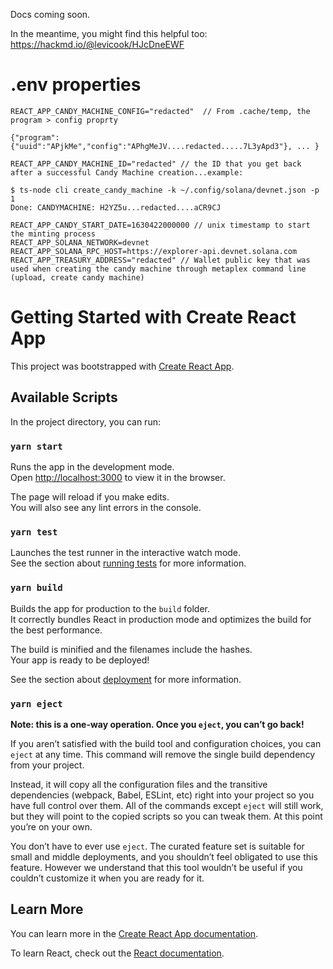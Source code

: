 Docs coming soon.

In the meantime, you might find this helpful too:
https://hackmd.io/@levicook/HJcDneEWF




# .env properties
```
REACT_APP_CANDY_MACHINE_CONFIG="redacted"  // From .cache/temp, the program > config proprty

{"program":{"uuid":"APjkMe","config":"APhgMeJV....redacted.....7L3yApd3"}, ... }

REACT_APP_CANDY_MACHINE_ID="redacted" // the ID that you get back after a successful Candy Machine creation...example:

$ ts-node cli create_candy_machine -k ~/.config/solana/devnet.json -p 1
Done: CANDYMACHINE: H2YZ5u...redacted....aCR9CJ

REACT_APP_CANDY_START_DATE=1630422000000 // unix timestamp to start the minting process
REACT_APP_SOLANA_NETWORK=devnet
REACT_APP_SOLANA_RPC_HOST=https://explorer-api.devnet.solana.com
REACT_APP_TREASURY_ADDRESS="redacted" // Wallet public key that was used when creating the candy machine through metaplex command line (upload, create candy machine)
```


# Getting Started with Create React App

This project was bootstrapped with [Create React App](https://github.com/facebook/create-react-app).

## Available Scripts

In the project directory, you can run:

### `yarn start`

Runs the app in the development mode.\
Open [http://localhost:3000](http://localhost:3000) to view it in the browser.

The page will reload if you make edits.\
You will also see any lint errors in the console.

### `yarn test`

Launches the test runner in the interactive watch mode.\
See the section about [running tests](https://facebook.github.io/create-react-app/docs/running-tests) for more information.

### `yarn build`

Builds the app for production to the `build` folder.\
It correctly bundles React in production mode and optimizes the build for the best performance.

The build is minified and the filenames include the hashes.\
Your app is ready to be deployed!

See the section about [deployment](https://facebook.github.io/create-react-app/docs/deployment) for more information.

### `yarn eject`

**Note: this is a one-way operation. Once you `eject`, you can’t go back!**

If you aren’t satisfied with the build tool and configuration choices, you can `eject` at any time. This command will remove the single build dependency from your project.

Instead, it will copy all the configuration files and the transitive dependencies (webpack, Babel, ESLint, etc) right into your project so you have full control over them. All of the commands except `eject` will still work, but they will point to the copied scripts so you can tweak them. At this point you’re on your own.

You don’t have to ever use `eject`. The curated feature set is suitable for small and middle deployments, and you shouldn’t feel obligated to use this feature. However we understand that this tool wouldn’t be useful if you couldn’t customize it when you are ready for it.

## Learn More

You can learn more in the [Create React App documentation](https://facebook.github.io/create-react-app/docs/getting-started).

To learn React, check out the [React documentation](https://reactjs.org/).
